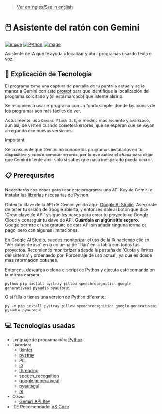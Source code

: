 > [Ver en ingles/See in english](https://github.com/LuisMiSanVe/GeminiCursorHelper/blob/main/README.md)
# 🖱️ Asistente del ratón con Gemini
[![image](https://img.shields.io/badge/Visual_Studio_Code-0078D4?style=for-the-badge&logo=visual%20studio%20code&logoColor=white)](https://code.visualstudio.com/)
[![Python](https://img.shields.io/badge/python-3670A0?style=for-the-badge&logo=python&logoColor=ffdd54)](https://www.python.org/)
[![image](https://img.shields.io/badge/Google%20Gemini-8E75B2?style=for-the-badge&logo=googlegemini&logoColor=white)](https://aistudio.google.com/app/apikey)

Asistente de IA que te ayuda a localizar y abrir programas usando texto o voz.

## 📝 Explicación de Tecnología
El programa toma una captura de pantalla de tu pantalla actual y se la manda a Gemini con este [prompt](https://github.com/LuisMiSanVe/GeminiCursorHelper/blob/main/GeminiCursorHelper.py#L78) para que identifique la localización del programa solicitado y (si está marcado) que intente abrirlo.

Se recomienda usar el programa con un fondo simple, donde los iconos de los programas son más faciles de ver.

Actualmente, usa `Gemini Flash 2.5`, el modelo más reciente y avanzado, aún así, de vez en cuando cometerá errores, que se esperan que se vayan arreglando con nuevas versiones.

> [!IMPORTANT]
> Sé consciente que Gemini no conoce los programas instalados en tu dispositivo y puede cometer errores, por lo que activa el *check* para dejar que Gemini intente abrir solo si sabes que nada inesperado pueda ocurrir.

## 📋 Prerequisitos
Necesitarás dos cosas para usar este programa: una API Key de Gemini e instalar las librerias necesarias de Python.

Obten tu clave de la API de Gemini yendo aquí: [Google AI Studio](https://aistudio.google.com/app/apikey). Asegúrate de tener tu sesión de Google abierta, y entonces dale al botón que dice 'Crear clave de API' y sigue los pasos para crear tu proyecto de Google Cloud y conseguir tu clave de API. **Guárdala en algún sitio seguro**.  
Google permite el uso gratuito de esta API sin añadir ninguna forma de pago, pero con algunas limitaciones.

En Google AI Studio, puedes monitorizar el uso de la IA haciendo clic en 'Ver datos de uso' en la columna de 'Plan' en la tabla con todos tus proyectos. Recomiendo monitorizarla desde la pestaña de 'Cuota y límites del sistema' y ordenando por 'Porcentaje de uso actual', ya que es donde más información obtienes.

Entonces, descarga o clona el script de Python y ejecuta este comando en la misma carpeta:
```
python pip install pystray pillow speechrecognition google-generativeai pyaudio pyautogui
```
O si falla o tienes una version de Python diferente:
```
py -m pip install pystray pillow speechrecognition google-generativeai pyaudio pyautogui
```

## 💻 Tecnologías usadas
- Lenguaje de programación: [Python](https://www.python.org/)
- Librerías:
  - [tkinter](https://docs.python.org/es/3.13/library/tkinter.html)
  - [pystray](https://pypi.org/project/pystray/)
  - [PIL](https://pypi.org/project/pillow/)
  - [io](https://docs.python.org/3/library/io.html)
  - [threading](https://docs.python.org/3/library/threading.html)
  - [speech_recognition](https://pypi.org/project/SpeechRecognition/)
  - [google.generativeai](https://pypi.org/project/google-generativeai/)
  - [pyautogui](https://pyautogui.readthedocs.io/en/latest/)
  - [re](https://docs.python.org/es/3.13/library/re.html)
- Otros:
  - [Gemini API Key](https://aistudio.google.com/app/apikey)
- IDE Recomendado: [VS Code](https://code.visualstudio.com/)
